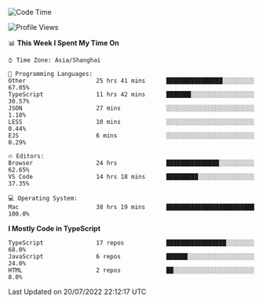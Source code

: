 <!--START_SECTION:waka-->
![Code Time](http://img.shields.io/badge/Code%20Time-0%20secs-blue)

![Profile Views](http://img.shields.io/badge/Profile%20Views-6-blue)

📊 **This Week I Spent My Time On** 

```text
⌚︎ Time Zone: Asia/Shanghai

💬 Programming Languages: 
Other                    25 hrs 41 mins      ████████████████░░░░░░░░░   67.05% 
TypeScript               11 hrs 42 mins      ███████░░░░░░░░░░░░░░░░░░   30.57% 
JSON                     27 mins             ░░░░░░░░░░░░░░░░░░░░░░░░░   1.18% 
LESS                     10 mins             ░░░░░░░░░░░░░░░░░░░░░░░░░   0.44% 
EJS                      6 mins              ░░░░░░░░░░░░░░░░░░░░░░░░░   0.29%

🔥 Editors: 
Browser                  24 hrs              ███████████████░░░░░░░░░░   62.65% 
VS Code                  14 hrs 18 mins      █████████░░░░░░░░░░░░░░░░   37.35%

💻 Operating System: 
Mac                      38 hrs 19 mins      █████████████████████████   100.0%

```

**I Mostly Code in TypeScript** 

```text
TypeScript               17 repos            █████████████████░░░░░░░░   68.0% 
JavaScript               6 repos             ██████░░░░░░░░░░░░░░░░░░░   24.0% 
HTML                     2 repos             ██░░░░░░░░░░░░░░░░░░░░░░░   8.0%

```



 Last Updated on 20/07/2022 22:12:17 UTC
<!--END_SECTION:waka-->

